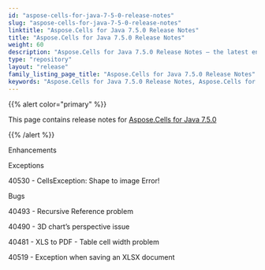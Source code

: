```yaml
---
id: "aspose-cells-for-java-7-5-0-release-notes"
slug: "aspose-cells-for-java-7-5-0-release-notes"
linktitle: "Aspose.Cells for Java 7.5.0 Release Notes"
title: "Aspose.Cells for Java 7.5.0 Release Notes"
weight: 60
description: "Aspose.Cells for Java 7.5.0 Release Notes – the latest enhancements, new features, and fixes."
type: "repository"
layout: "release"
family_listing_page_title: "Aspose.Cells for Java 7.5.0 Release Notes"
keywords: "Aspose.Cells for Java 7.5.0 Release Notes, Aspose.Cells for Java 7.5.0 updates and fixes"
---
```


{{% alert color="primary" %}} 

This page contains release notes for [Aspose.Cells for Java 7.5.0](https://releases.aspose.com/cells/java/new-releases/aspose.cells-for-java-7.5.0/)

{{% /alert %}} 

Enhancements 

Exceptions 

40530 - CellsException: Shape to image Error! 

Bugs 

40493 - Recursive Reference problem 

40490 - 3D chart’s perspective issue 

40481 - XLS to PDF - Table cell width problem 

40519 - Exception when saving an XLSX document 

